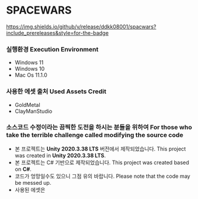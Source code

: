 # SPACEWARS
https://img.shields.io/github/v/release/ddkk08001/spacwars?include_prereleases&style=for-the-badge

### 실행환경 Execution Environment
- Windows 11
- Windows 10
- Mac Os 11.1.0

### 사용한 에셋 출처 Used Assets Credit
- GoldMetal
- ClayManStudio

### 소스코드 수정이라는 끔찍한 도전을 하시는 분들을 위하여 For those who take the terrible challenge called modifying the source code
- 본 프로젝트는 **Unity 2020.3.38 LTS** 버전에서 제작되었습니다. This project was created in **Unity 2020.3.38 LTS**.
- 본 프로젝트는 C# 기반으로 제작되었습니다. This project was created based on **C#**.
- 코드가 엉망일수도 있으니 그점 유의 바랍니다. Please note that the code may be messed up.
- 사용된 에셋은 
